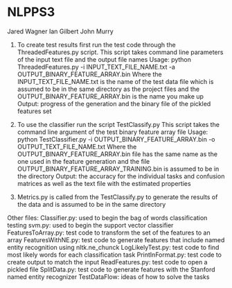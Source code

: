 # NLPPS3

Jared Wagner
Ian Gilbert
John Murry

1. To create test results first run the test code through the ThreadedFeatures.py script.
    This script takes command line parameters of the input text file and the output file names
    Usage: python ThreadedFeatures.py -i INPUT_TEXT_FILE_NAME.txt -a OUTPUT_BINARY_FEATURE_ARRAY.bin
    Where the INPUT_TEXT_FILE_NAME.txt is the name of the test data file which is assumed to be in the same directory as the project files
    and the OUTPUT_BINARY_FEATURE_ARRAY.bin is the name you make up
    Output: progress of the generation and the binary file of the pickled features set

2. To use the classifier run the script TestClassify.py
    This script takes the command line argument of the test binary feature array file
    Usage: python TestClassifier.py -i OUTPUT_BINARY_FEATURE_ARRAY.bin -o OUTPUT_TEXT_FILE_NAME.txt
    Where the OUTPUT_BINARY_FEATURE_ARRAY.bin file has the same name as the one used in the feature generation
    and the file OUTPUT_BINARY_FEATURE_ARRAY_TRAINING.bin is assumed to be in the directory
    Output: the accuracy for the individual tasks and confusion matrices as well as the text file with the estimated properties

3. Metrics.py is called from the TestClassify.py to generate the results of the data and is assumed to be in the same directory

Other files:
    Classifier.py: used to begin the bag of words classification testing
    svm.py: used to begin the support vector classifier
    FeaturesToArray.py: test code to transform the set of the features to an array
    FeaturesWithNE.py: test code to generate features that include named entity recognition using nltk.ne_chunck
    LogLikelyTest.py: test code to find most likely words for each classification task
    PrintInFormat.py: test code to create output to match the input
    ReadFeatures.py: test code to open a pickled file
    SplitData.py: test code to generate features with the Stanford named entity recognizer
    TestDataFlow: ideas of how to solve the tasks
